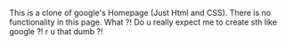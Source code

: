 This is a clone of google's Homepage (Just Html and CSS). There is no functionality in this page. What ?! Do u really expect me to create sth like google ?! r u that dumb ?!